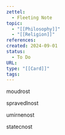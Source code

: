 ```yaml
---
zettel:
  - Fleeting Note
topic:
  - "[[Philosophy]]"
  - "[[Religion]]"
references: 
created: 2024-09-01
status:
  - To Do
URL: 
type: "[[Card]]"
tags:
---
```



moudrost

spravedlnost

umirnenost

statecnost
